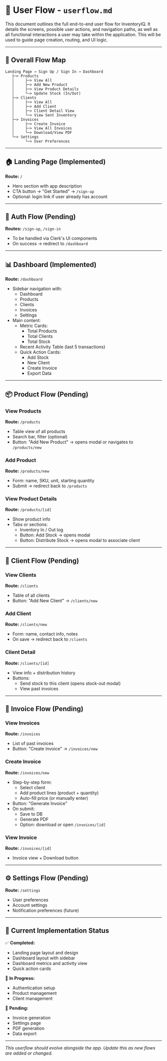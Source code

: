 # 🔄 User Flow - `userflow.md`

This document outlines the full end-to-end user flow for InventoryIQ. It details the screens, possible user actions, and navigation paths, as well as all functional interactions a user may take within the application. This will be used to guide page creation, routing, and UI logic.

---

## 🧭 Overall Flow Map

```text
Landing Page → Sign Up / Sign In → Dashboard
   ├─> Products
   │     ├─> View All
   │     ├─> Add New Product
   │     ├─> View Product Details
   │     └─> Update Stock (In/Out)
   ├─> Clients
   │     ├─> View All
   │     ├─> Add Client
   │     ├─> Client Detail View
   │     └─> View Sent Inventory
   ├─> Invoices
   │     ├─> Create Invoice
   │     ├─> View All Invoices
   │     └─> Download/View PDF
   └─> Settings
         └─> User Preferences
```

---

## 🏠 Landing Page (Implemented)
**Route:** `/`
- Hero section with app description
- CTA button → "Get Started" → `/sign-up`
- Optional: login link if user already has account

---

## 🔐 Auth Flow (Pending)
**Routes:** `/sign-up`, `/sign-in`
- To be handled via Clerk's UI components
- On success → redirect to `/dashboard`

---

## 📊 Dashboard (Implemented)
**Route:** `/dashboard`
- Sidebar navigation with:
  - Dashboard
  - Products
  - Clients
  - Invoices
  - Settings
- Main content:
  - Metric Cards:
    - Total Products
    - Total Clients
    - Total Stock
  - Recent Activity Table (last 5 transactions)
  - Quick Action Cards:
    - Add Stock
    - New Client
    - Create Invoice
    - Export Data

---

## 📦 Product Flow (Pending)
### View Products
**Route:** `/products`
- Table view of all products
- Search bar, filter (optional)
- Button: "Add New Product" → opens modal or navigates to `/products/new`

### Add Product
**Route:** `/products/new`
- Form: name, SKU, unit, starting quantity
- Submit → redirect back to `/products`

### View Product Details
**Route:** `/products/[id]`
- Show product info
- Tabs or sections:
  - Inventory In / Out log
  - Button: Add Stock → opens modal
  - Button: Distribute Stock → opens modal to associate client

---

## 👥 Client Flow (Pending)
### View Clients
**Route:** `/clients`
- Table of all clients
- Button: "Add New Client" → `/clients/new`

### Add Client
**Route:** `/clients/new`
- Form: name, contact info, notes
- On save → redirect back to `/clients`

### Client Detail
**Route:** `/clients/[id]`
- View info + distribution history
- Buttons:
  - Send stock to this client (opens stock-out modal)
  - View past invoices

---

## 🧾 Invoice Flow (Pending)
### View Invoices
**Route:** `/invoices`
- List of past invoices
- Button: "Create Invoice" → `/invoices/new`

### Create Invoice
**Route:** `/invoices/new`
- Step-by-step form:
  - Select client
  - Add product lines (product + quantity)
  - Auto-fill price (or manually enter)
- Button: "Generate Invoice"
- On submit:
  - Save to DB
  - Generate PDF
  - Option: download or open `/invoices/[id]`

### View Invoice
**Route:** `/invoices/[id]`
- Invoice view + Download button

---

## ⚙️ Settings Flow (Pending)
**Route:** `/settings`
- User preferences
- Account settings
- Notification preferences (future)

---

## 🎯 Current Implementation Status

✅ **Completed:**
- Landing page layout and design
- Dashboard layout with sidebar
- Dashboard metrics and activity view
- Quick action cards

🚧 **In Progress:**
- Authentication setup
- Product management
- Client management

📝 **Pending:**
- Invoice generation
- Settings page
- PDF generation
- Data export

---

_This userflow should evolve alongside the app. Update this as new flows are added or changed._
